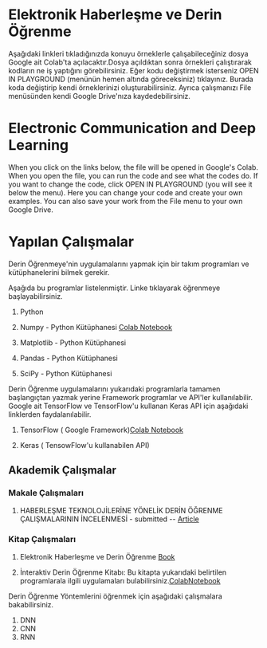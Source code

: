 # Elektronik Haberleşme ve Derin Öğrenme
Aşağıdaki linkleri tıkladığınızda konuyu örneklerle çalışabileceğiniz dosya Google ait Colab'ta açılacaktır.Dosya açıldıktan sonra örnekleri çalıştırarak kodların ne iş yaptığını görebilirsiniz. Eğer kodu değiştirmek isterseniz OPEN IN PLAYGROUND (menünün hemen altında göreceksiniz) tıklayınız. Burada koda değiştirip kendi örneklerinizi oluşturabilirsiniz. Ayrıca çalışmanızı File menüsünden kendi Google Drive'nıza kaydedebilirsiniz.

# Electronic Communication and Deep Learning
When you click on the links below, the file will be opened in Google's Colab. When you open the file, you can run the code and see what the codes do. If you want to change the code, click OPEN IN PLAYGROUND (you will see it below the menu). Here you can change your code and create your own examples. You can also save your work from the File menu to your own Google Drive.

# Yapılan Çalışmalar
Derin Öğrenmeye'nin uygulamalarını yapmak için bir takım programları ve kütüphanelerini bilmek gerekir.

Aşağıda bu programlar listelenmiştir. Linke tıklayarak öğrenmeye başlayabilirsiniz.

1. Python  

2. Numpy - Python Kütüphanesi [Colab Notebook](https://colab.research.google.com/drive/12lglhecoXXNxDAv264Cnj2BM9CSf6FP-)

3. Matplotlib - Python Kütüphanesi

4. Pandas - Python Kütüphanesi

5. SciPy - Python Kütüphanesi

Derin Öğrenme uygulamalarını yukarıdaki programlarla tamamen başlangıçtan yazmak yerine Framework programlar ve API'ler kullanılabilir.
Google ait TensorFlow ve TensorFlow'u kullanan Keras API için aşağıdaki linklerden faydalanılabilir.

1. TensorFlow ( Google Framework)[Colab Notebook](https://drive.google.com/file/d/1SkCuLOHaeT78rUv38zcrkEYZbbA8l3Cz/view?usp=sharing)

2. Keras ( TensowFlow'u kullanabilen API)

## Akademik Çalışmalar

### Makale Çalışmaları

1. HABERLEŞME TEKNOLOJİLERİNE YÖNELİK DERİN ÖĞRENME ÇALIŞMALARININ İNCELENMESİ - submitted -- 
[Article](https://drive.google.com/file/d/1btsDU0Me_ohimliONNKhaOTTfrFZa4wm/view?usp=sharing)

### Kitap Çalışmaları

1. Elektronik Haberleşme ve Derin Öğrenme [Book](https://drive.google.com/file/d/1qE1XYyPP-ZgtGJ4cXpRzGTsqdTZ41xoh/view?usp=sharing)

2. İnteraktiv Derin Öğrenme Kitabı: Bu kitapta yukarıdaki belirtilen programlarala ilgili uygulamaları bulabilirsiniz.[ColabNotebook](https://colab.research.google.com/drive/1nXA6imGNoB_W_jptGiVCHJxqCA3Z1X2N)

Derin Öğrenme Yöntemlerini öğrenmek için aşağıdaki çalışmalara bakabilirsiniz.

1. DNN
2. CNN
3. RNN
